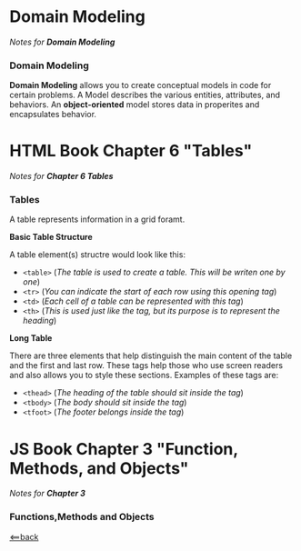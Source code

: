 # Domain Modeling

*Notes for **Domain Modeling***

### Domain Modeling

**Domain Modeling** allows you to create conceptual models in code for certain problems. A Model
describes the various entities, attributes, and behaviors. An **object-oriented** model stores data
in properites and encapsulates behavior.

# HTML Book Chapter 6 "Tables"

*Notes for **Chapter 6 Tables***

### Tables

A table represents information in a grid foramt.

**Basic Table Structure**

 A table element(s) structre would look like this: 
 - ```<table>```
(*The table is used to create a table. This will be writen one by one*)
 - ```<tr>```
(*You can indicate the start of each row using this opening tag*)
 - ```<td>```
 (*Each cell of a table can be represented with this tag*)
 - ```<th>```
(*This is used just like the <td> tag, but its purpose is to represent the heading*)
 
 **Long Table**
 
 There are three elements that help distinguish the main content of the table and the first 
 and last row. These tags help those who use screen readers and also allows you to style 
 these sections.
 Examples of these tags are:
 - ```<thead>```
 (*The heading of the table should sit inside the <thead> tag*)
 - ```<tbody>```
 (*The body should sit inside the <tbody> tag*)
 - ```<tfoot>```
 (*The footer belongs inside the <tfoot> tag*)
  
  # JS Book Chapter 3 "Function, Methods, and Objects"
  
  *Notes for **Chapter 3***
  
 ### Functions,Methods and Objects
 
 
 
 
 
 
 
 



    
                                    
[<==back](README.md)
